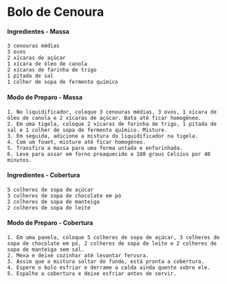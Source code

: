 # Bolo de Cenoura 

#### Ingredientes - Massa

    3 cenouras médias
    3 ovos
    2 xícaras de açúcar
    1 xícara de óleo de canola
    2 xícaras de farinha de trigo
    1 pitada de sal
    1 colher de sopa de fermento químico

#### Modo de Preparo - Massa

    1. No liquidificador, coloque 3 cenouras médias, 3 ovos, 1 xícara de óleo de canola e 2 xícaras de açúcar. Bata até ficar homogêneo.
    2. Em uma tigela, coloque 2 xícaras de farinha de trigo, 1 pitada de sal e 1 colher de sopa de fermento químico. Misture.
    3. Em seguida, adicione a mistura do liquidificador na tigela.
    4. Com um fouet, misture até ficar homogêneo.
    5. Transfira a massa para uma forma untada e enfarinhada.
    6. Leve para assar em forno preaquecido a 180 graus Celsius por 40 minutos. 

#### Ingredientes - Cobertura

    5 colheres de sopa de açúcar
    3 colheres de sopa de chocolate em pó
    2 colheres de sopa de manteiga
    2 colheres de sopa de leite

#### Modo de Preparo - Cobertura

    1. Em uma panela, coloque 5 colheres de sopa de açúcar, 3 colheres de sopa de chocolate em pó, 2 colheres de sopa de leite e 2 colheres de sopa de manteiga sem sal.
    2. Mexa e deixe cozinhar até levantar fervura.
    3. Assim que a mistura soltar do fundo, está pronta a cobertura.
    4. Espere o bolo esfriar e derrame a calda ainda quente sobre ele.
    5. Espalhe a cobertura e deixe esfriar antes de servir. 

